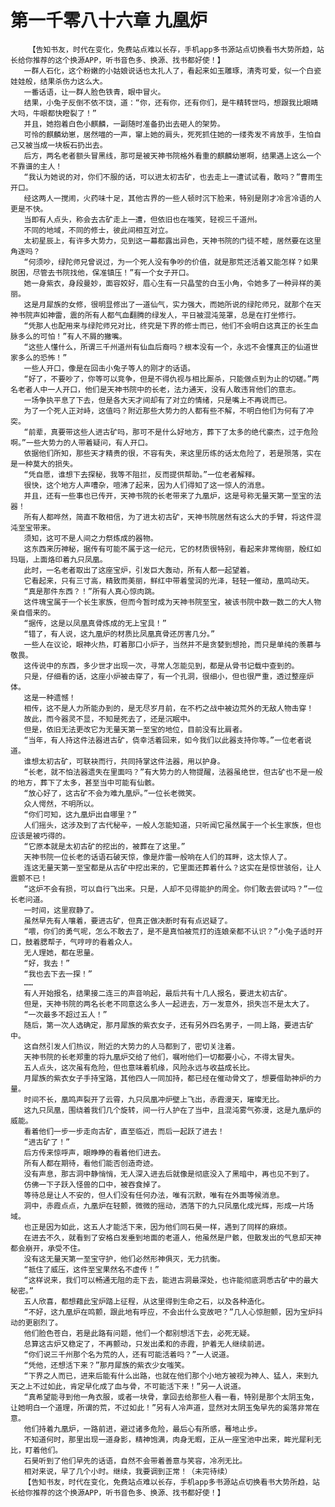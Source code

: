 # 第一千零八十六章 九凰炉
        【告知书友，时代在变化，免费站点难以长存，手机app多书源站点切换看书大势所趋，站长给你推荐的这个换源APP，听书音色多、换源、找书都好使！】
       一群人石化，这个粉嫩的小姑娘说话也太扎人了，看起来如玉雕琢，清秀可爱，似一个白瓷娃娃般，结果杀伤力这么大。
       一番话语，让一群人脸色铁青，眼中冒火。
       结果，小兔子反倒不依不饶，道：“你，还有你，还有你们，是牛精转世吗，想跟我比眼睛大吗，牛眼都快瞪裂了！”
       并且，她抱着白色小麒麟，一副随时准备扔出去砸人的架势。
       可怜的麒麟幼崽，居然喵的一声，窜上她的肩头，死死抓住她的一缕秀发不肯放手，生怕自己又被当成一块板石扔出去。
       后方，两名老者额头冒黑线，那可是被天神书院格外看重的麒麟幼崽啊，结果遇上这么一个不靠谱的主人！
       “我认为她说的对，你们不服的话，可以进太初古矿，也去走上一遭试试看，敢吗？”曹雨生开口。
       经这两人一搅闹，火药味十足，其他古界的一些人顿时沉下脸来，特别是刚才冷言冷语的人更是不快。
       当即有人点头，称会去古矿走上一遭，但依旧也在嗤笑，轻视三千道州。
       不同的地域，不同的修士，彼此间相互对立。
       太初星辰上，有许多大势力，见到这一幕都露出异色，天神书院的门徒不睦，居然要在这里角逐吗？
       “何须吵，绿陀师兄曾说过，为一个死人没有争吵的价值，就是那荒还活着又能怎样？如果脱困，尽管去书院找他，保准镇压！”有一个女子开口。
       她一身紫衣，身段曼妙，面容姣好，眉心生有一只晶莹的白玉小角，令她多了一种异样的美丽。
       这是月犀族的女修，很明显修出了一道仙气，实力强大，而她所说的绿陀师兄，就那个在天神书院声如神雷，震的所有人都气血翻腾的绿发人，平日被混沌笼罩，总是在打坐修行。
       “凭那人也配用来与绿陀师兄对比，终究是下界的修士而已，他们不会明白这真正的长生血脉多么的可怕！”有人不屑的撇嘴。
       “这些人懂什么，所谓三千州道州有仙血后裔吗？根本没有一个，永远不会懂真正的仙道世家多么的恐怖！”
       一些人开口，像是在回击小兔子等人的刚才的话语。
       “好了，不要吵了，你等可以竞争，但是不得仇视与相比厮杀，只能做点到为止的切磋。”两名老者人中一人开口，他们是天神书院中的长老，法力通天，没有人敢违背他们的意志。
       一场争执平息了下去，但是各大天才间却有了对立的情绪，只是嘴上不再说而已。
       为了一个死人正对峙，这值吗？附近那些大势力的人都有些不解，不明白他们为何有了冲突。
       “前辈，真要带这些人进古矿吗，那可不是什么好地方，葬下了太多的绝代豪杰，过于危险啊。”一些大势力的人带着疑问，有人开口。
       依据他们所知，那些天才精贵的很，不容有失，来这里历练的话太危险了，若是殒落，实在是一种莫大的损失。
       “凭自愿，谁想下去探秘，我等不阻拦，反而提供帮助。”一位老者解释。
       很快，这个地方人声嘈杂，喧沸了起来，因为人们得知了这一惊人的消息。
       并且，还有一些事也已传开，天神书院的长老带来了九凰炉，这是号称无量天第一至宝的法器！
       所有人都哗然，简直不敢相信，为了进太初古矿，天神书院居然有这么大的手臂，将这件混沌至宝带来。
       须知，这可不是人间之力祭炼成的器物。
       这东西来历神秘，据传有可能不属于这一纪元，它的材质很特别，看起来非常绚丽，殷红如玛瑙，上面烙印着九只凤凰。
       此时，一名老者取出了这座宝炉，引发巨大轰动，所有人都一起望着。
       它看起来，只有三寸高，精致而美丽，鲜红中带着莹润的光泽，轻轻一催动，凰鸣动天。
       “真是那件东西？！”所有人真心惊肉跳。
       这件瑰宝属于一个长生家族，但而今暂时成为天神书院至宝，被该书院中数一数二的大人物亲自借来的。
       “据传，这是以凤凰真骨炼成的无上宝具！”
       “错了，有人说，这九凰炉的材质比凤凰真骨还厉害几分。”
       一些人在议论，眼神火热，盯着那口小炉子，当然并不是贪婪到想抢，而只是单纯的羡慕与敬畏。
       这传说中的东西，多少世才出现一次，寻常人怎能见到，都是从骨书记载中查到的。
       只是，仔细看的话，这座小炉被击穿了，有一个孔洞，很细小，但也很严重，透过整座炉体。
       这是一种遗憾！
       相传，这不是人力所能办到的，是无尽岁月前，在不朽之战中被边荒外的无敌人物击穿！
       故此，而今器灵不显，不知是死去了，还是沉眠中。
       但是，依旧无法更改它为无量天第一至宝的地位，目前没有比肩者。
       “当年，有人持这件法器进古矿，侥幸活着回来，如今我们以此器支持你等。”一位老者说道。
       谁想太初古矿，可联袂而行，共同持掌这件法器，用以护身。
       “长老，就不怕法器遗失在里面吗？”有大势力的人物提醒，法器虽绝世，但古矿也不是一般的地方，葬下了太多，甚至当中可能有仙骸。
       “放心好了，这古矿不会为难九凰炉。”一位长老微笑。
       众人愕然，不明所以。
       “你们可知，这九凰炉出自哪里？”
       人们摇头，这涉及到了古代秘辛，一般人怎能知道，只听闻它虽然属于一个长生家族，但也应该是被巧得的。
       “它原本就是太初古矿的挖出的，被葬在了这里。”
       天神书院一位长老的话语石破天惊，像是炸雷一般响在人们的耳畔，这太惊人了。
       连这无量天第一至宝都是从古矿中挖出来的，它里面还葬着什么？这实在是惊世骇俗，让人震颤不已！
       “这炉不会有损，可以自行飞出来。只是，人却不见得能护的周全。你们敢去尝试吗？”一位长老问道。
       一时间，这里寂静了。
       虽然早先有人嚷着，要进古矿，但真正做决断时有有点迟疑了。
       “喂，你们的勇气呢，怎么不敢去了，是不是真怕被荒打的连娘亲都不认识？”小兔子适时开口，鼓着腮帮子，气哼哼的看着众人。
       无人理她，都在思量。
       “好，我去！”
       “我也去下去一探！”
       ……
       有人开始报名，结果接二连三的声音响起，最后共有十几人报名，要进太初古矿。
       但是，天神书院的两名长老不同意这么多人一起进去，万一发意外，损失岂不是太大了。
       “一次最多不超过五人！”
       随后，第一次人选确定，那月犀族的紫衣女子，还有另外四名男子，一同上路，要进古矿中。
       这自然引发人们热议，附近的大势力的人马都到了，密切关注着。
       天神书院的长老郑重的将九凰炉交给了他们，嘱咐他们一切都要小心，不得太冒失。
       五人点头，这次虽有危险，但也意味着机缘，风险永远与收益成长比。
       月犀族的紫衣女子手持宝路，其他四人一同加持，都已经在催动骨文了，想要借助神炉的力量。
       时间不长，凰鸣声裂开了云霄，九只凤凰冲炉壁上飞出，赤霞漫天，璀璨无比。
       这九只凤凰，围绕着我们几个旋转，间一行人护在了当中，且混沌雾气弥漫，这是九凰炉的威能。
       看着他们一步一步走向古矿，直至临近，而后一起跃了进去！
       “进古矿了！”
       后方传来惊呼声，眼睁睁的看着他们进去。
       所有人都在期待，看他们能否创造奇迹。
       没有声息，那古洞中静悄悄，无人深入进去后就像是彻底没入了黑暗中，再也见不到了。
       仿佛一下子跃入怪兽的口中，被吞食掉了。
       等待总是让人不安的，但人们没有任何办法，唯有沉默，唯有在外面等候消息。
       洞中，赤霞点点，九凰炉在轻颤，微微的摇动，洒落下的九只凤凰化成光辉，形成一片场域。
       也正是因为如此，这五人才能活下来，因为他们同石昊一样，遇到了同样的麻烦。
       在进去不久，就看到了安格白发垂到地面的老道人，他虽然是尸骸，但散发出的气息却天神都会崩开，承受不住。
       没有这无量天第一至宝守护，他们必然形神俱灭，无力抗衡。
       “抵住了威压，这件至宝果然名不虚传！”
       “这样说来，我们可以畅通无阻的走下去，能进古洞最深处，也许能彻底洞悉古矿中的最大秘密。”
       五人欣喜，都想藉此宝炉踏上征程，从这里得到生命之石，以及各种造化。
       “不好，这九凰炉在鸣颤，跟此地有呼应，不会出什么变故吧？”几人心惊胆颤，因为宝炉抖动的更剧烈了。
       他们脸色苍白，若是此路有问题，他们一个都别想活下去，必死无疑。
       总算这古炉又稳定了，不再颤动，只发出柔和的赤霞，护着无人继续前进。
       “你们说三千州那个名为荒的人，还有可能活着吗？”一人说道。
       “凭他，还想活下来？”那月犀族的紫衣少女嗤笑。
       “下界之人而已，进来后能有什么出路，也就在他们那个小地方被视为神人、猛人，来到九天之上不过如此，肯定早化成了血与骨，不可能活下来！”另一人说道。
       “真希望能寻到他一角衣服，或者一块骨，拿回去给那些人看一看，特别是那个太阴玉兔，让她明白一个道理，所谓的荒，不过如此！”另有人冷声道，显然对太阴玉兔早先的奚落非常在意。
       他们持着九凰炉，一路前进，避过诸多危险，最后心有所感，蓦地止步。
       不知道何时，那里出现一道身影，精神饱满，肉身无暇，正从一座宝池中出来，眸光犀利无比，盯着他们。
       石昊听到了他们早先的话语，自然不会带着善意与笑容，冷冽无比。
       相对来说，早了几个小时。继续，我要调到正常！（未完待续）
       【告知书友，时代在变化，免费站点难以长存，手机app多书源站点切换看书大势所趋，站长给你推荐的这个换源APP，听书音色多、换源、找书都好使！】